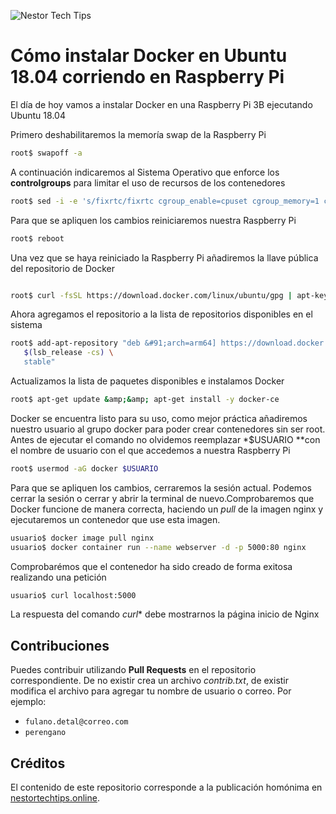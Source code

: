 ![Nestor Tech Tips](https://nestortechtips.online/wp-content/uploads/2020/10/cropped-default-2-1.png)
# Cómo instalar Docker en Ubuntu 18.04 corriendo en Raspberry Pi

El día de hoy vamos a instalar Docker en una Raspberry Pi 3B ejecutando Ubuntu 18.04

Primero deshabilitaremos la memoría swap de la Raspberry Pi
```bash
root$ swapoff -a
```


A continuación indicaremos al Sistema Operativo que enforce los **controlgroups** para limitar el uso de recursos de los contenedores


```bash
root$ sed -i -e 's/fixrtc/fixrtc cgroup_enable=cpuset cgroup_memory=1 cgroup_enable=memory/g' /boot/firmware/nobtcmd.txt 
```


Para que se apliquen los cambios reiniciaremos nuestra Raspberry Pi


```bash
root$ reboot
```


Una vez que se haya reiniciado la Raspberry Pi añadiremos la llave pública del repositorio de Docker


```bash

root$ curl -fsSL https://download.docker.com/linux/ubuntu/gpg | apt-key add -
```


Ahora agregamos el repositorio a la lista de repositorios disponibles en el sistema


```bash
root$ add-apt-repository "deb &#91;arch=arm64] https://download.docker.com/linux/ubuntu \
   $(lsb_release -cs) \
   stable"
```


Actualizamos la lista de paquetes disponibles e instalamos Docker


```bash
root$ apt-get update &amp;&amp; apt-get install -y docker-ce
```


Docker se encuentra listo para su uso, como mejor práctica añadiremos nuestro usuario al grupo docker para poder crear contenedores sin ser root. Antes de ejecutar el comando no olvidemos reemplazar *$USUARIO **con el nombre de usuario con el que accedemos a nuestra Raspberry Pi


```bash
root$ usermod -aG docker $USUARIO
```


Para que se apliquen los cambios, cerraremos la sesión actual. Podemos cerrar la sesión o cerrar y abrir la terminal de nuevo.Comprobaremos que Docker funcione de manera correcta, haciendo un *pull* de la imagen nginx y ejecutaremos un contenedor que use esta imagen.


```bash
usuario$ docker image pull nginx
usuario$ docker container run --name webserver -d -p 5000:80 nginx 
```


Comprobarémos que el contenedor ha sido creado de forma exitosa realizando una petición


```bash
usuario$ curl localhost:5000
```


La respuesta del comando *curl** debe mostrarnos la página inicio de Nginx

## Contribuciones
Puedes contribuir utilizando **Pull Requests** en el repositorio correspondiente. De no existir crea un archivo *contrib.txt*, de existir modifica el archivo para agregar tu nombre de usuario o correo. Por ejemplo:
* `fulano.detal@correo.com`
* `perengano`

## Créditos
El contenido de este repositorio corresponde a la publicación homónima en [nestortechtips.online](https://nestortechtips.online). 